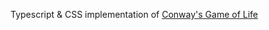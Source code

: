 Typescript & CSS implementation of [Conway's Game of Life](https://en.wikipedia.org/wiki/Conway's_Game_of_Life) 

